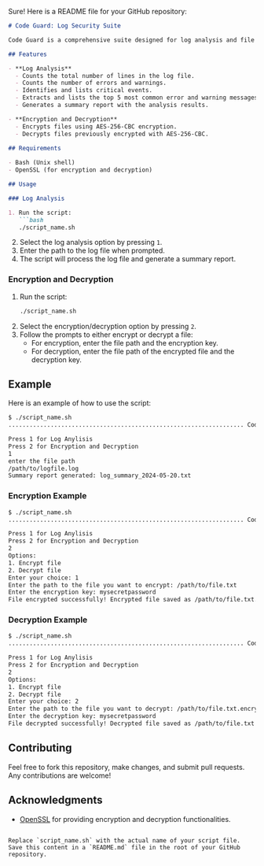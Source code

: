 Sure! Here is a README file for your GitHub repository:

```markdown
# Code Guard: Log Security Suite

Code Guard is a comprehensive suite designed for log analysis and file encryption/decryption. It provides tools for analyzing log files to identify critical events, errors, and warnings, as well as for encrypting and decrypting files using AES-256 encryption.

## Features

- **Log Analysis**
  - Counts the total number of lines in the log file.
  - Counts the number of errors and warnings.
  - Identifies and lists critical events.
  - Extracts and lists the top 5 most common error and warning messages.
  - Generates a summary report with the analysis results.

- **Encryption and Decryption**
  - Encrypts files using AES-256-CBC encryption.
  - Decrypts files previously encrypted with AES-256-CBC.
  
## Requirements

- Bash (Unix shell)
- OpenSSL (for encryption and decryption)

## Usage

### Log Analysis

1. Run the script:
   ```bash
   ./script_name.sh
   ```
2. Select the log analysis option by pressing `1`.
3. Enter the path to the log file when prompted.
4. The script will process the log file and generate a summary report.

### Encryption and Decryption

1. Run the script:
   ```bash
   ./script_name.sh
   ```
2. Select the encryption/decryption option by pressing `2`.
3. Follow the prompts to either encrypt or decrypt a file:
   - For encryption, enter the file path and the encryption key.
   - For decryption, enter the file path of the encrypted file and the decryption key.

## Example

Here is an example of how to use the script:

```bash
$ ./script_name.sh
................................................................... Code Guard: Log Security Suite ....................................................................

Press 1 for Log Anylisis
Press 2 for Encryption and Decryption
1
enter the file path
/path/to/logfile.log
Summary report generated: log_summary_2024-05-20.txt
```

### Encryption Example

```bash
$ ./script_name.sh
................................................................... Code Guard: Log Security Suite ....................................................................

Press 1 for Log Anylisis
Press 2 for Encryption and Decryption
2
Options:
1. Encrypt file
2. Decrypt file
Enter your choice: 1
Enter the path to the file you want to encrypt: /path/to/file.txt
Enter the encryption key: mysecretpassword
File encrypted successfully! Encrypted file saved as /path/to/file.txt.encrypted
```

### Decryption Example

```bash
$ ./script_name.sh
................................................................... Code Guard: Log Security Suite ....................................................................

Press 1 for Log Anylisis
Press 2 for Encryption and Decryption
2
Options:
1. Encrypt file
2. Decrypt file
Enter your choice: 2
Enter the path to the file you want to decrypt: /path/to/file.txt.encrypted
Enter the decryption key: mysecretpassword
File decrypted successfully! Decrypted file saved as /path/to/file.txt
```

## Contributing

Feel free to fork this repository, make changes, and submit pull requests. Any contributions are welcome!


## Acknowledgments

- [OpenSSL](https://www.openssl.org/) for providing encryption and decryption functionalities.
```

Replace `script_name.sh` with the actual name of your script file. Save this content in a `README.md` file in the root of your GitHub repository.
